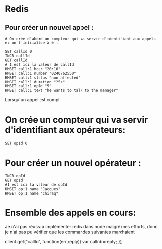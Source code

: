 # Redis



## Pour créer un nouvel appel :


```CQL
# On crée d'abord un compteur qui va servir d'identifiant aux appels et on l'initialise à 0 :

SET callId 0
INCR callId
GET callId
# 1 est ici la valeur de callId
HMSET call:1 hour "20:10"
HMSET call:1 number "0240762550"
HMSET call:1 status "non affected"
HMSET call:1 duration "25s"
HMSET call:1 opId "5"
HMSET call:1 text "he wants to talk to the manager"
```

Lorsqu'un appel est compl

# On crée un compteur qui va servir d'identifiant aux opérateurs:
```CQL
SET opId 0
```

# Pour créer un nouvel opérateur : 
```CQL
INCR opId
GET opId
#1 est ici la valeur de opId
HMSET op:1 name "Jacques"
HMSET op:1 name "Chiraq"
```

# Ensemble des appels en cours: 
Je n'ai pas réussi à implémenter redis dans node malgré mes efforts, donc je n'ai pas pu vérifier que les commandes suivantes marchaient

client.get("callId", function(err,reply){
	var callnb=reply;
});

